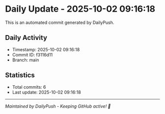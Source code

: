 # Daily Update - 2025-10-02 09:16:18

This is an automated commit generated by DailyPush.

## Daily Activity
- Timestamp: 2025-10-02 09:16:18
- Commit ID: f3116d11
- Branch: main

## Statistics
- Total commits: 6
- Last update: 2025-10-02 09:16:18

---
*Maintained by DailyPush - Keeping GitHub active! 🚀*
